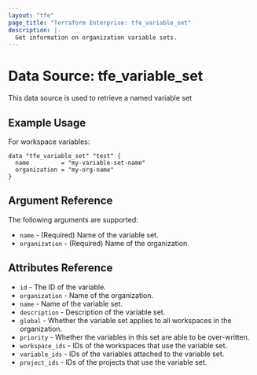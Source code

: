 ```yaml
---
layout: "tfe"
page_title: "Terraform Enterprise: tfe_variable_set"
description: |-
  Get information on organization variable sets.
---
```


# Data Source: tfe_variable_set

This data source is used to retrieve a named variable set

## Example Usage

For workspace variables:

```hcl
data "tfe_variable_set" "test" {
  name         = "my-variable-set-name"
  organization = "my-org-name"
}
```

## Argument Reference

The following arguments are supported:

* `name` - (Required) Name of the variable set.
* `organization` - (Required) Name of the organization.

## Attributes Reference

* `id` - The ID of the variable.
* `organization` - Name of the organization.
* `name` - Name of the variable set.
* `description` - Description of the variable set.
* `global` - Whether the variable set applies to all workspaces in the organization.
* `priority` - Whether the variables in this set are able to be over-written.
* `workspace_ids` - IDs of the workspaces that use the variable set.
* `variable_ids` - IDs of the variables attached to the variable set.
* `project_ids` - IDs of the projects that use the variable set.
